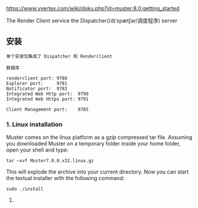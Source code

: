 
# 

https://www.vvertex.com/wiki/doku.php?id=muster:8.0:getting_started

The Render Client service
the Dispatcher(/dɪˈspætʃər/调度程序) server


## 安装

    单个安装包集成了 Dispatcher 和 Renderclient

    数据库

    renderclient port: 9780
    Explorer port:     9781
    Notificator port:  9783
    Integrated Web Http port:  9790
    Integrated Web Https port: 9791

    Client Management port:    9785


### 1. Linux installation

Muster comes on the linux platform as a gzip compressed tar file. Assuming you
downloaded Muster on a temporary folder inside your home folder, open your
shell and type:

    tar –xvf Muster7.0.0.x32.linux.gz

This will explode the archive into your current directory. Now you can start
the textual installer with the following command:

    sudo ./install

1. 
